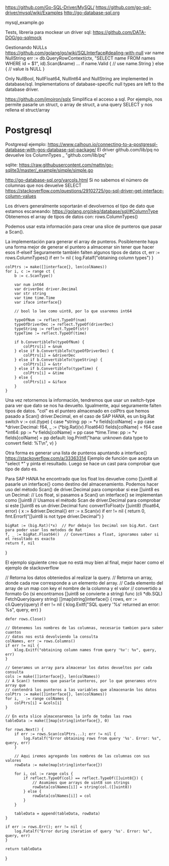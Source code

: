 https://github.com/Go-SQL-Driver/MySQL/
https://github.com/go-sql-driver/mysql/wiki/Examples
http://go-database-sql.org

mysql_example.go

Tests, libreria para mockear un driver sql: https://github.com/DATA-DOG/go-sqlmock


Gestionando NULLs
https://github.com/golang/go/wiki/SQLInterface#dealing-with-null
var name NullString
err := db.QueryRowContext(ctx, "SELECT name FROM names WHERE id = $1", id).Scan(&name)
...
if name.Valid {
	// use name.String
} else {
	// value is NULL
}

Only NullBool, NullFloat64, NullInt64 and NullString are implemented in database/sql. Implementations of database-specific null types are left to the database driver.




https://github.com/jmoiron/sqlx
Simplifica el acceso a sql.
Por ejemplo, nos permite pasarle un struct, o array de struct, a una query SELECT y nos rellena el struct/array


# Postgresql
Postgresql ejemplo: https://www.calhoun.io/connecting-to-a-postgresql-database-with-gos-database-sql-package/
El driver github.com/lib/pq no devuelve los ColumnTypes
_ "github.com/lib/pq"



sqlite: https://raw.githubusercontent.com/mattn/go-sqlite3/master/_example/simple/simple.go


http://go-database-sql.org/varcols.html
Si no sabemos el número de columnas que nos devuelve SELECT
https://stackoverflow.com/questions/29102725/go-sql-driver-get-interface-column-values

Los drivers generalmente soportarán el devolvernos el tipo de dato que estamos escaneando:
https://golang.org/pkg/database/sql/#ColumnType
Obtenemos el array de tipos de datos con: rows.ColumnTypes()

Podemos usar esta información para crear una slice de punteros que pasar a Scan().

La implementación para generar el array de punteros.
Posiblemente haya una forma mejor de generar el puntero a almacenar sin tener que hacer esos if-elseif
Seguramente también falten algunos tipos de datos
	ct, err := rows.ColumnTypes()
	if err != nil {
		log.Fatalf("obtaining column types")
	}

	colPtrs := make([]interface{}, len(colNames))
	for i, c := range ct {
		b := c.ScanType()

		var num int64
		var driverDec driver.Decimal
		var str string
		var time time.Time
		var iface interface{}

		// bool lo lee como uint8, por lo que usaremos int64

		typeOfNum := reflect.TypeOf(num)
		typeOfDriverDec := reflect.TypeOf(driverDec)
		typeString := reflect.TypeOf(str)
		typeTime := reflect.TypeOf(time)

		if b.ConvertibleTo(typeOfNum) {
			colPtrs[i] = &num
		} else if b.ConvertibleTo(typeOfDriverDec) {
			colPtrs[i] = &driverDec
		} else if b.ConvertibleTo(typeString) {
			colPtrs[i] = &str
		} else if b.ConvertibleTo(typeTime) {
			colPtrs[i] = &time
		} else {
			colPtrs[i] = &iface
		}
	}


Una vez retornemos la información, tendremos que usar un switch-type para ver que dato se nos ha devuelto.
Igualmente, aqui seguramente falten tipos de datos. "col" es el puntero almacenado en colPtrs que hemos pasado a Scan()
driver.Decimal, en el caso de SAP HANA, es un big.Rat
	switch v := col.(type) {
	case *string:
		pp := *v
		fields[colName] = pp
	case *driver.Decimal:
		f64, _ := (*big.Rat)(v).Float64()
		fields[colName] = f64
	case *int64:
		pp := *v
		fields[colName] = pp
	case *time.Time:
		pp := *v
		fields[colName] = pp
	default:
		log.Printf("hana: unknown data type to convert field: %T\n", v)
	}



Otra forma es generar una lista de punteros apuntando a interface{}
https://stackoverflow.com/a/33363314
Ejemplo de función que acepta un "select *" y pinta el resultado.
Luego se hace un cast para comprobar que tipo de dato es.

Para SAP HANA he encontrado que los float los devuelve como []uint8 al pasarle un interface{} como destino del almacenamiento.
Podemos hacer uso del método Scan() de driver.Decimal para comprobar si ese []uint8 es un Decimal:
// Los float, si pasamos a Scan() un interface{} se implementan como []uint8
// Usamos el método Scan de driver.Decimal para comprobar si este []uint8 es un driver.Decimal
func convertToFloat(v []uint8) (float64, error) {
	x := &driver.Decimal{}
	err := x.Scan(v)
	if err != nil {
		return 0, fmt.Errorf("[]uint8 is not type driver.Decimal")
	}

	bigRat := (big.Rat)(*x)  // Por debajo los Decimal son big.Rat. Cast para poder usar los metodos de Rat
	f, _ := bigRat.Float64()  // Convertimos a float, ignoramos saber si el resultado es exacto
	return f, nil
}






El ejemplo siguiente creo que no está muy bien al final, mejor hacer como el ejemplo de stackoverflow

// Retorna los datos obteniedos al realizar la query.
// Retorna un array, donde cada row corresponde a un elemento del array.
// Cada elemento del array de un map con key el nombre de la columna y el valor
// convertido a formato Go (si encontramos []uint8 se convierte a string)
func (cli *db.SQL) FetchQuery(query string) []map[string]interface{} {
	rows, err := cli.Query(query)
	if err != nil {
		klog.Exitf("SQL query '%s' returned an error: %s", query, err)
	}

	defer rows.Close()

	// Obtenemos los nombres de las columnas, necesario tambien para saber cuantos
	// datos nos está devolviendo la consulta
	colNames, err := rows.Columns()
	if err != nil {
		klog.Exitf("obtaining column names from query '%v': %v", query, err)
	}

	// Generamos un array para almacenar los datos devueltos por cada consulta
	cols := make([]interface{}, len(colNames))
	// A Scan() tenemos que pasarle punteros, por lo que generamos otro array que
	// contendrá los punteros a las variables que almacenarán los datos
	colPtrs := make([]interface{}, len(colNames))
	for i, _ := range colNames {
		colPtrs[i] = &cols[i]
	}

	// En esta slice almacenaremos la info de todas las rows
	tableData := make([]map[string]interface{}, 0)

	for rows.Next() {
		if err := rows.Scan(colPtrs...); err != nil {
			log.Fatalf("Error obtaining rows from query '%s'. Error: %s", query, err)
		}

		// Aqui iremos agregando los nombres de las columnas con sus valores
		rowData := make(map[string]interface{})

		for i, col := range cols {
			if reflect.TypeOf(col) == reflect.TypeOf([]uint8{}) {
				// Asumimos que arrays de uint8 son strings
				rowData[colNames[i]] = string(col.([]uint8))
			} else {
				rowData[colNames[i]] = col
			}
		}

		tableData = append(tableData, rowData)
	}

	if err := rows.Err(); err != nil {
		log.Fatalf("Error during iteration of query '%s'. Error: %s", query, err)
	}

	return tableData
}

